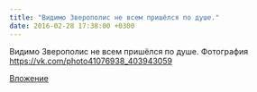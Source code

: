 ```yaml
---
title: "Видимо Зверополис не всем пришёлся по душе."
date: 2016-02-28 17:38:00 +0300
---
```


Видимо Зверополис не всем пришёлся по душе.
Фотография
https://vk.com/photo41076938_403943059

[Вложение](https://vk.com/photo41076938_403943059)
